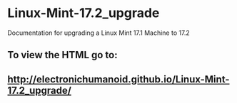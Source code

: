# Linux-Mint-17.2_upgrade
Documentation for upgrading a Linux Mint 17.1 Machine to 17.2
## To view the HTML go to:
## http://electronichumanoid.github.io/Linux-Mint-17.2_upgrade/
